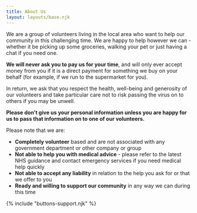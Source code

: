 ```yaml
---
title: About Us
layout: layouts/base.njk
---
```

We are a group of volunteers living in the local area who want to help our community in this challenging time. We are happy to help however we can - whether it be picking up some groceries, walking your pet or just having a chat if you need one.

**We will never ask you to pay us for your time**, and will only ever accept money from you if it is a direct payment for something we buy on your behalf (for example, if we run to the supermarket for you).

In return, we ask that you respect the health, well-being and generosity of our volunteers and take particular care not to risk passing the virus on to others if you may be unwell. 

**Please don’t give us your personal information unless you are happy for us to pass that information on to one of our volunteers.**

Please note that we are:
- **Completely volunteer** based and are not associated with any government department or other company or group 
- **Not able to help you with medical advice** - please refer to the latest NHS guidance and contact emergency services if you need medical help quickly
- **Not able to accept any liability** in relation to the help you ask for or that we offer to you
- **Ready and willing to support our community** in any way we can during this time

{% include "buttons-support.njk" %}
